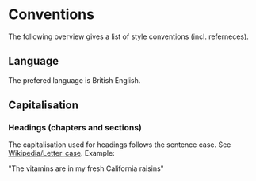 # Conventions

The following overview gives a list of style conventions (incl. referneces).

## Language

The prefered language is British English.

## Capitalisation

### Headings (chapters and sections)

The capitalisation used for headings follows the sentence case. See [Wikipedia/Letter_case](http://en.wikipedia.org/wiki/Letter_case#cite_note-Ritter_2002-7). Example:

"The vitamins are in my fresh California raisins"